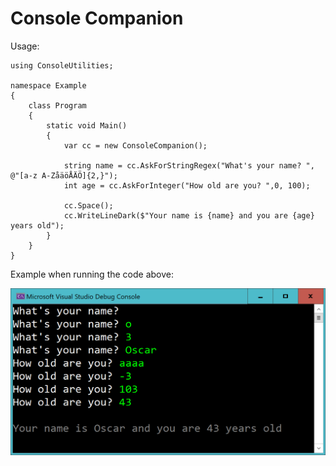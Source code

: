 ﻿# Console Companion

Usage:

	using ConsoleUtilities;

	namespace Example
	{
		class Program
		{
			static void Main()
			{
				var cc = new ConsoleCompanion();

				string name = cc.AskForStringRegex("What's your name? ", @"[a-z A-ZåäöÅÄÖ]{2,}");
				int age = cc.AskForInteger("How old are you? ",0, 100);

				cc.Space();
				cc.WriteLineDark($"Your name is {name} and you are {age} years old");
			}
		}
	}

Example when running the code above:

![](example.png)